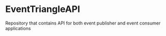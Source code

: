 # EventTriangleAPI
Repository that contains API for both event publisher and event consumer applications
